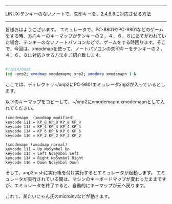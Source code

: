 


**************************************************


LINUX:テンキーのないノートで、矢印キーを、2,4,6,8に対応させる方法


**************************************************


皆様おはようございます。
エミュレータで、PC-8801やPC-9801などのゲームをする時、方向キーのキーマップがテンキーの２，４，６，８にあてがわれていた場合、テンキーのないノートパソコンなどで、ゲームをする時困ります。そこで、今回は、xmodmapを使って、ノートパソコンの矢印キーをテンキーの２，４，６，８に対応させる方法をご紹介致します。


```xnp2m.sh

#!/bin/bash
(cd ~xnp2; xmodmap xmodemapm; xnp2; xmodmap xmodemapn ) &
```

ここでは、ディレクトリ~/xnp2にPC-9801エミュレータxnp2が入っているとします。

以下のキーマップをコピーして、~/xnp2にxmodemapm,xmodemapnとして入れてください。

```xmodemapm
!xmodemapm  (xmodmap modified)
keycode 111 = KP_8 KP_8 KP_8 KP_8
keycode 113 = KP_4 KP_4 KP_4 KP_4
keycode 114 = KP_6 KP_6 KP_6 KP_6
keycode 116 = KP_2 KP_2 KP_2 KP_2
```

```xmodemapn
!xmodemapn (xmodmap normal)
keycode 111 = Up NoSymbol Up
keycode 113 = Left NoSymbol Left
keycode 114 = Right NoSymbol Right
keycode 116 = Down NoSymbol Down
```

そして、xnp2m.shに実行権を付け実行するとエミュレータが起動します。
エミュレータが実行されている間は、マシンのキーボードマップが変わったままですが、エミュレータを終了すると、自動的にキーマップが元へ戻ります。

これで、某たいにゃん氏のmicroinvなどが動きます。
